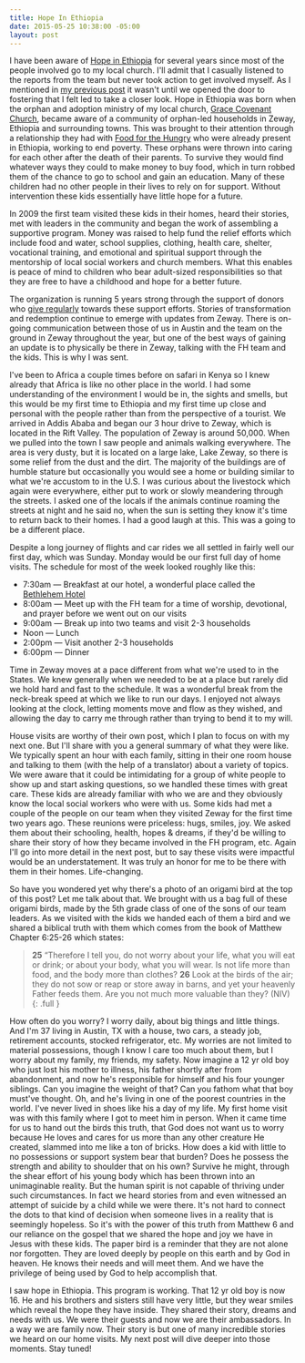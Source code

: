 ```yaml
---
title: Hope In Ethiopia
date: 2015-05-25 10:38:00 -05:00
layout: post
---
```


I have been aware of [Hope in Ethiopia](http://hopeinethiopia.org/) for several years since most of the people involved go to my local church. I'll admit that I casually listened to the reports from the team but never took action to get involved myself. As I mentioned in [my previous post](http://blog.philcoffman.com/here-i-am-lord-send-me/) it wasn't until we opened the door to fostering that I felt led to take a closer look. Hope in Ethiopia was born when the orphan and adoption ministry of my local church, [Grace Covenant Church](http://grace360.org/), became aware of a community of orphan-led households in Zeway, Ethiopia and surrounding towns. This was brought to their attention through a relationship they had with [Food for the Hungry](http://fh.org/) who were already present in Ethiopia, working to end poverty. These orphans were thrown into caring for each other after the death of their parents. To survive they would find whatever ways they could to make money to buy food, which in turn robbed them of the chance to go to school and gain an education. Many of these children had no other people in their lives to rely on for support. Without intervention these kids essentially have little hope for a future.

In 2009 the first team visited these kids in their homes, heard their stories, met with leaders in the community and began the work of assembling a supportive program. Money was raised to help fund the relief efforts which include food and water, school supplies, clothing, health care, shelter, vocational training, and emotional and spiritual support through the mentorship of local social workers and church members. What this enables is peace of mind to children who bear adult-sized responsibilities so that they are free to have a childhood and hope for a better future.

The organization is running 5 years strong through the support of donors who [give regularly](http://fh.org/zyorphans) towards these support efforts. Stories of transformation and redemption continue to emerge with updates from Zeway. There is on-going communication between those of us in Austin and the team on the ground in Zeway throughout the year, but one of the best ways of gaining an update is to physically be there in Zeway, talking with the FH team and the kids. This is why I was sent.

I've been to Africa a couple times before on safari in Kenya so I knew already that Africa is like no other place in the world. I had some understanding of the environment I would be in, the sights and smells, but this would be my first time to Ethiopia and my first time up close and personal with the people rather than from the perspective of a tourist. We arrived in Addis Ababa and began our 3 hour drive to Zeway, which is located in the Rift Valley. The population of Zeway is around 50,000. When we pulled into the town I saw people and animals walking everywhere. The area is very dusty, but it is located on a large lake, Lake Zeway, so there is some relief from the dust and the dirt. The majority of the buildings are of humble stature but occasionally you would see a home or building similar to what we're accustom to in the U.S. I was curious about the livestock which again were everywhere, either put to work or slowly meandering through the streets. I asked one of the locals if the animals continue roaming the streets at night and he said no, when the sun is setting they know it's time to return back to their homes. I had a good laugh at this. This was a going to be a different place.

Despite a long journey of flights and car rides we all settled in fairly well our first day, which was Sunday. Monday would be our first full day of home visits. The schedule for most of the week looked roughly like this:


* 7:30am — Breakfast at our hotel, a wonderful place called the [Bethlehem Hotel](http://www.tripadvisor.com/Hotel_Review-g3168046-d5308934-Reviews-Bethlehem_Hotel-Ziway_Oromiya_Region.html)
* 8:00am — Meet up with the FH team for a time of worship, devotional, and prayer before we went out on our visits
* 9:00am — Break up into two teams and visit 2-3 households
* Noon — Lunch
* 2:00pm — Visit another 2-3 households
* 6:00pm — Dinner


Time in Zeway moves at a pace different from what we're used to in the States. We knew generally when we needed to be at a place but rarely did we hold hard and fast to the schedule. It was a wonderful break from the neck-break speed at which we like to run our days. I enjoyed not always looking at the clock, letting moments move and flow as they wished, and allowing the day to carry me through rather than trying to bend it to my will.

House visits are worthy of their own post, which I plan to focus on with my next one. But I'll share with you a general summary of what they were like. We typically spent an hour with each family, sitting in their one room house and talking to them (with the help of a translator) about a variety of topics. We were aware that it could be intimidating for a group of white people to show up and start asking questions, so we handled these times with great care. These kids are already familiar with who we are and they obviously know the local social workers who were with us. Some kids had met a couple of the people on our team when they visited Zeway for the first time two years ago. These reunions were priceless: hugs, smiles, joy. We asked them about their schooling, health, hopes & dreams, if they'd be willing to share their story of how they became involved in the FH program, etc. Again I'll go into more detail in the next post, but to say these visits were impactful would be an understatement. It was truly an honor for me to be there with them in their homes. Life-changing.

So have you wondered yet why there's a photo of an origami bird at the top of this post? Let me talk about that. We brought with us a bag full of these origami birds, made by the 5th grade class of one of the sons of our team leaders. As we visited with the kids we handed each of them a bird and we shared a biblical truth with them which comes from the book of Matthew Chapter 6:25-26 which states:

> **25** “Therefore I tell you, do not worry about your life, what you will eat or drink; or about your body, what you will wear. Is not life more than food, and the body more than clothes? **26** Look at the birds of the air; they do not sow or reap or store away in barns, and yet your heavenly Father feeds them. Are you not much more valuable than they? (NIV)
{: .full }

How often do you worry? I worry daily, about big things and little things. And I'm 37 living in Austin, TX with a house, two cars, a steady job, retirement accounts, stocked refrigerator, etc. My worries are not limited to material possessions, though I know I care too much about them, but I worry about my family, my friends, my safety. Now imagine a 12 yr old boy who just lost his mother to illness, his father shortly after from abandonment, and now he's responsible for himself and his four younger siblings. Can you imagine the weight of that? Can you fathom what that boy must've thought. Oh, and he's living in one of the poorest countries in the world. I've never lived in shoes like his a day of my life. My first home visit was with this family where I got to meet him in person. When it came time for us to hand out the birds this truth, that God does not want us to worry because He loves and cares for us more than any other creature He created, slammed into me like a ton of bricks. How does a kid with little to no possessions or support system bear that burden? Does he possess the strength and ability to shoulder that on his own? Survive he might, through the shear effort of his young body which has been thrown into an unimaginable reality. But the human spirit is not capable of thriving under such circumstances. In fact we heard stories from and even witnessed an attempt of suicide by a child while we were there. It's not hard to connect the dots to that kind of decision when someone lives in a reality that is seemingly hopeless. So it's with the power of this truth from Matthew 6 and our reliance on the gospel that we shared the hope and joy we have in Jesus with these kids. The paper bird is a reminder that they are not alone nor forgotten. They are loved deeply by people on this earth and by God in heaven. He knows their needs and will meet them. And we have the privilege of being used by God to help accomplish that.

I saw hope in Ethiopia. This program is working. That 12 yr old boy is now 16. He and his brothers and sisters still have very little, but they wear smiles which reveal the hope they have inside. They shared their story, dreams and needs with us. We were their guests and now we are their ambassadors. In a way we are family now. Their story is but one of many incredible stories we heard on our home visits. My next post will dive deeper into those moments. Stay tuned!
